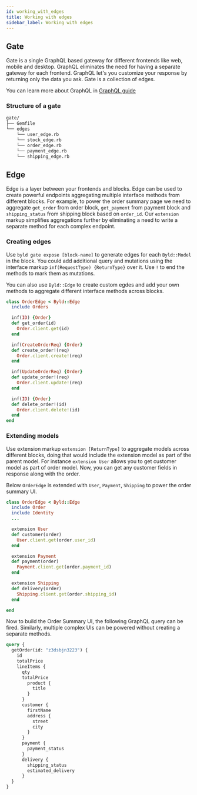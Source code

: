 ```yaml
---
id: working_with_edges
title: Working with edges
sidebar_label: Working with edges
---
```

## Gate

Gate is a single GraphQL based gateway for different frontends like web, mobile and desktop. GraphQL eliminates the need for having a separate gateway for each frontend. GraphQL let's you customize your response by returning only the data you ask. Gate is a collection of edges.

You can learn more about GraphQL in [GraphQL guide](https://graphql.org/)

### Structure of a gate

```sh
gate/
├── Gemfile
└── edges
    └── user_edge.rb
    └── stock_edge.rb
    └── order_edge.rb
    └── payment_edge.rb
    └── shipping_edge.rb
```

## Edge

Edge is a layer between your frontends and blocks. Edge can be used to create powerful endpoints aggregating multiple interface methods from different blocks. For example, to power the order summary page we need to aggregate `get_order` from order block, `get_payment` from payment block and `shipping_status` from shipping block based on `order_id`. Our `extension` markup  simplifies aggregations further by eliminating a need to write a separate method for each complex endpoint.


### Creating edges

Use `byld gate expose [block-name]` to generate edges for each `Byld::Model` in the block. You could add additional query and mutations using the interface markup
`inf(RequestType) {ReturnType}` over it. Use `!` to end the methods to mark them as mutations.

You can also use `Byld::Edge` to create custom egdes and add your own methods to aggregate different interface methods across blocks.

```ruby
class OrderEdge < Byld::Edge
  include Orders

  inf(ID) {Order}
  def get_order(id)
    Order.client.get(id)
  end

  inf(CreateOrderReq) {Order}
  def create_order!(req)
    Order.client.create!(req)
  end

  inf(UpdateOrderReq) {Order}
  def update_order!(req)
    Order.client.update!(req)
  end

  inf(ID) {Order}
  def delete_order!(id)
    Order.client.delete!(id)
  end
end
```

### Extending models

Use extension markup `extension [ReturnType]` to aggregate models across different blocks, doing that would include the extension model as part of the parent model. For instance `extension User` allows you to get customer model as part of order model. Now, you can get any customer fields in response along with the order.

Below `OrderEdge` is extended with `User`, `Payment`, `Shipping` to power the order summary UI.
```ruby
class OrderEdge < Byld::Edge
  include Order
  include Identity
  ...

  extension User
  def customer(order)
    User.client.get(order.user_id)
  end

  extension Payment
  def payment(order)
    Payment.client.get(order.payment_id)
  end

  extension Shipping
  def delivery(order)
    Shipping.client.get(order.shipping_id)
  end

end
```

Now to build the Order Summary UI, the following GraphQL query can be fired. Similarly, multiple complex UIs can be powered without creating a separate methods.

```graphql
query {
  getOrder(id: "z3dsbjn3223") {
    id
    totalPrice
    lineItems {
      qty
      totalPrice
        product {
          title
        }
      }
      customer {
        firstName
        address {
          street
          city
        }
      }
      payment {
        payment_status
      }
      delivery {
        shipping_status
        estimated_delivery
      }
  }
}
```
